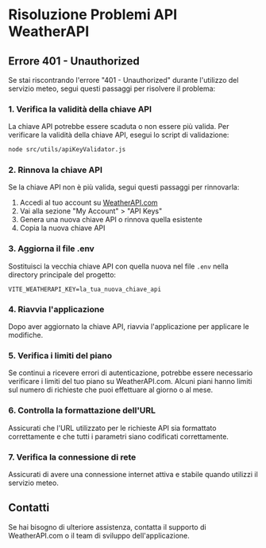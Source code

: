 # Risoluzione Problemi API WeatherAPI

## Errore 401 - Unauthorized

Se stai riscontrando l'errore "401 - Unauthorized" durante l'utilizzo del servizio meteo, segui questi passaggi per risolvere il problema:

### 1. Verifica la validità della chiave API

La chiave API potrebbe essere scaduta o non essere più valida. Per verificare la validità della chiave API, esegui lo script di validazione:

```bash
node src/utils/apiKeyValidator.js
```

### 2. Rinnova la chiave API

Se la chiave API non è più valida, segui questi passaggi per rinnovarla:

1. Accedi al tuo account su [WeatherAPI.com](https://www.weatherapi.com/)
2. Vai alla sezione "My Account" > "API Keys"
3. Genera una nuova chiave API o rinnova quella esistente
4. Copia la nuova chiave API

### 3. Aggiorna il file .env

Sostituisci la vecchia chiave API con quella nuova nel file `.env` nella directory principale del progetto:

```
VITE_WEATHERAPI_KEY=la_tua_nuova_chiave_api
```

### 4. Riavvia l'applicazione

Dopo aver aggiornato la chiave API, riavvia l'applicazione per applicare le modifiche.

### 5. Verifica i limiti del piano

Se continui a ricevere errori di autenticazione, potrebbe essere necessario verificare i limiti del tuo piano su WeatherAPI.com. Alcuni piani hanno limiti sul numero di richieste che puoi effettuare al giorno o al mese.

### 6. Controlla la formattazione dell'URL

Assicurati che l'URL utilizzato per le richieste API sia formattato correttamente e che tutti i parametri siano codificati correttamente.

### 7. Verifica la connessione di rete

Assicurati di avere una connessione internet attiva e stabile quando utilizzi il servizio meteo.

## Contatti

Se hai bisogno di ulteriore assistenza, contatta il supporto di WeatherAPI.com o il team di sviluppo dell'applicazione.